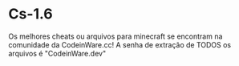 # Cs-1.6

Os melhores cheats ou arquivos para minecraft se encontram na comunidade da CodeinWare.cc! A senha de extração de TODOS os arquivos é "CodeinWare.dev"
